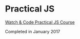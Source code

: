 # Practical JS

[Watch & Code Practical JS Course](https://watchandcode.com/courses/practical-javascript/)

Completed in January 2017
